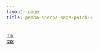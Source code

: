 ```yaml
---
layout: page
title: pemba-sherpa-sage-patch-2
---
```

<a href="{{site.baseurl}}{% link docs/pemba-sherpa-sage-patch-2/inv.md %}">inv</a><br/>
<a href="{{site.baseurl}}{% link docs/pemba-sherpa-sage-patch-2/tax.md %}">tax</a><br/>
